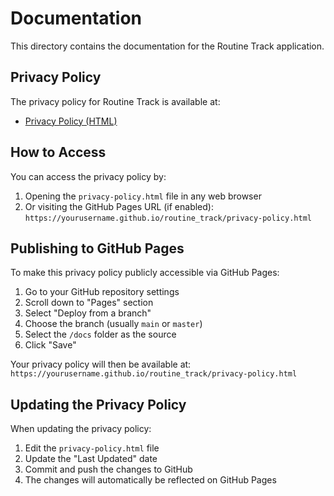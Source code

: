 # Documentation

This directory contains the documentation for the Routine Track application.

## Privacy Policy

The privacy policy for Routine Track is available at:
- [Privacy Policy (HTML)](privacy-policy.html)

## How to Access

You can access the privacy policy by:
1. Opening the `privacy-policy.html` file in any web browser
2. Or visiting the GitHub Pages URL (if enabled): `https://yourusername.github.io/routine_track/privacy-policy.html`

## Publishing to GitHub Pages

To make this privacy policy publicly accessible via GitHub Pages:

1. Go to your GitHub repository settings
2. Scroll down to "Pages" section
3. Select "Deploy from a branch"
4. Choose the branch (usually `main` or `master`)
5. Select the `/docs` folder as the source
6. Click "Save"

Your privacy policy will then be available at:
`https://yourusername.github.io/routine_track/privacy-policy.html`

## Updating the Privacy Policy

When updating the privacy policy:
1. Edit the `privacy-policy.html` file
2. Update the "Last Updated" date
3. Commit and push the changes to GitHub
4. The changes will automatically be reflected on GitHub Pages 